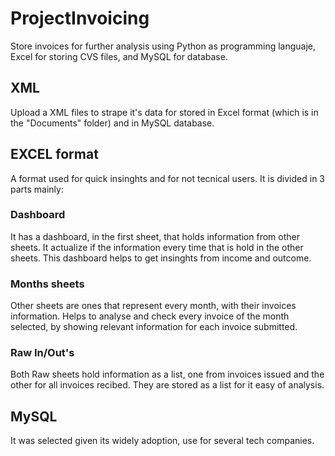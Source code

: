 # ProjectInvoicing

Store invoices for further analysis using Python as programming languaje, Excel for storing CVS files, and MySQL for database.

## XML

Upload a XML files to strape it's data for stored in Excel format (which is in the "Documents" folder) and in MySQL database.

## EXCEL format

A format used for quick insinghts and for not tecnical users. It is divided in 3 parts mainly:

### Dashboard
It has a dashboard, in the first sheet, that holds information from other sheets. It actualize if the information every time that is hold in the other sheets. This dashboard helps to get insinghts from income and outcome.

### Months sheets
Other sheets are ones that represent every month, with their invoices information. Helps to analyse and check every invoice of the month selected, by showing relevant information for each invoice submitted.

### Raw In/Out's

Both Raw sheets hold information as a list, one from invoices issued and the other for all invoices recibed. They are stored as a list for it easy of analysis.

## MySQL

It was selected given its widely adoption, use for several tech companies.

